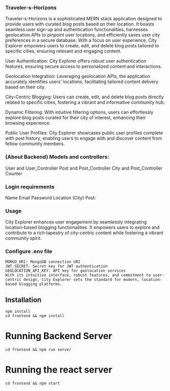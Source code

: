 ### Traveler-s-Horizons

Traveler-s-Horizons is a sophisticated MERN stack application designed to provide users with curated blog posts based on their location. It boasts seamless user sign-up and authentication functionalities, harnesses geolocation APIs to pinpoint user locations, and efficiently saves user city preferences in a secure database. With a focus on user experience, City Explorer empowers users to create, edit, and delete blog posts tailored to specific cities, ensuring relevant and engaging content.

User Authentication: City Explorer offers robust user authentication features, ensuring secure access to personalized content and interactions.

Geolocation Integration: Leveraging geolocation APIs, the application accurately identifies users' locations, facilitating tailored content delivery based on their city.

City-Centric Blogging: Users can create, edit, and delete blog posts directly related to specific cities, fostering a vibrant and informative community hub.

Dynamic Filtering: With intuitive filtering options, users can effortlessly explore blog posts curated for their city of interest, enhancing their browsing experience.

Public User Profiles: City Explorer showcases public user profiles complete with post history, enabling users to engage with and discover content from fellow community members.


### (About Backend) Models and controllers:

User and User_Controller
Post and Post_Controller
City and Post_Controller
Counter


### Login requirements

Name
Email
Password
Location (City)
Post:


### Usage

City Explorer enhances user engagement by seamlessly integrating location-based blogging functionalities. It empowers users to explore and contribute to a rich tapestry of city-centric content while fostering a vibrant community spirit.


### Configure .env file
```
MONGO_URI: MongoDB connection URI
JWT_SECRET: Secret key for JWT authentication
GEOLOCATION_API_KEY: API key for geolocation services
With its intuitive interface, robust features, and commitment to user-centric design, City Explorer sets the standard for modern, location-based blogging platforms.

```
## Installation
```
npm install
cd frontend && npm install
```
# Running Backend Server
```
cd frontend && npm run server
```

# Running the react server 
```
cd frontend && npm start
```
